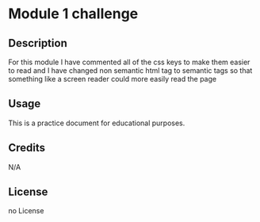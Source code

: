 # Module 1 challenge

## Description
 
 For this module I have commented all of the css keys to make them easier to read and I have changed  non semantic html tag to semantic tags so that something like a screen reader
could more easily read the page


## Usage

This is a practice document for educational purposes.


## Credits

N/A

## License

no License
